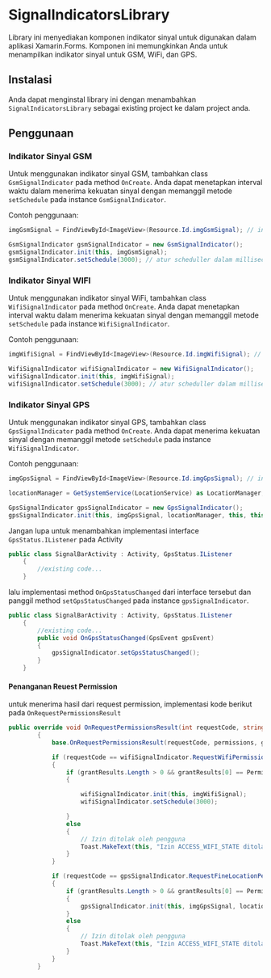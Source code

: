 # SignalIndicatorsLibrary

Library ini menyediakan komponen indikator sinyal untuk digunakan dalam aplikasi Xamarin.Forms. Komponen ini memungkinkan Anda untuk menampilkan indikator sinyal untuk GSM, WiFi, dan GPS.

## Instalasi

Anda dapat menginstal library ini dengan menambahkan `SignalIndicatorsLibrary` sebagai existing project ke dalam project anda.

## Penggunaan

### Indikator Sinyal GSM

Untuk menggunakan indikator sinyal GSM, tambahkan class `GsmSignalIndicator` pada method `OnCreate`. Anda dapat menetapkan interval waktu dalam menerima kekuatan sinyal dengan memanggil metode `setSchedule` pada instance  `GsmSignalIndicator`.

Contoh penggunaan:

```csharp
imgGsmSignal = FindViewById<ImageView>(Resource.Id.imgGsmSignal); // inisialisasi ImageView yang akan digunakan untuk menampilkan indikator sinyal GSM

GsmSignalIndicator gsmSignalIndicator = new GsmSignalIndicator();
gsmSignalIndicator.init(this, imgGsmSignal);  
gsmSignalIndicator.setSchedule(3000); // atur scheduller dalam milliseconds
```

### Indikator Sinyal WIFI

Untuk menggunakan indikator sinyal WiFi, tambahkan class `WifiSignalIndicator` pada method `OnCreate`. Anda dapat menetapkan interval waktu dalam menerima kekuatan sinyal dengan memanggil metode `setSchedule` pada instance  `WifiSignalIndicator`.

Contoh penggunaan:

```csharp
imgWifiSignal = FindViewById<ImageView>(Resource.Id.imgWifiSignal); // inisialisasi ImageView yang akan digunakan untuk menampilkan indikator sinyal WIFI

WifiSignalIndicator wifiSignalIndicator = new WifiSignalIndicator();
wifiSignalIndicator.init(this, imgWifiSignal);
wifiSignalIndicator.setSchedule(3000); // atur scheduller dalam milliseconds
```

### Indikator Sinyal GPS

Untuk menggunakan indikator sinyal GPS, tambahkan class `GpsSignalIndicator` pada method `OnCreate`. Anda dapat menerima kekuatan sinyal dengan memanggil metode `setSchedule` pada instance  `WifiSignalIndicator`.

Contoh penggunaan:

```csharp
imgGpsSignal = FindViewById<ImageView>(Resource.Id.imgGpsSignal); // inisialisasi ImageView yang akan digunakan untuk menampilkan indikator sinyal GPS

locationManager = GetSystemService(LocationService) as LocationManager; // panggil locationManager

GpsSignalIndicator gpsSignalIndicator = new GpsSignalIndicator();
gpsSignalIndicator.init(this, imgGpsSignal, locationManager, this, this);
```

Jangan lupa untuk menambahkan implementasi interface `GpsStatus.IListener` pada Activity

```csharp
public class SignalBarActivity : Activity, GpsStatus.IListener
    {
        //existing code...
    }
```

lalu implementasi method `OnGpsStatusChanged` dari interface tersebut dan panggil method `setGpsStatusChanged` pada instance `gpsSignalIndicator`.

```csharp
public class SignalBarActivity : Activity, GpsStatus.IListener
    {
        //existing code...
        public void OnGpsStatusChanged(GpsEvent gpsEvent)
        {
            gpsSignalIndicator.setGpsStatusChanged();
        }
    }
```

#### Penanganan Reuest Permission

untuk menerima hasil dari request permission, implementasi kode berikut pada `OnRequestPermissionsResult`

```csharp
public override void OnRequestPermissionsResult(int requestCode, string[] permissions, Permission[] grantResults)
        {
            base.OnRequestPermissionsResult(requestCode, permissions, grantResults);

            if (requestCode == wifiSignalIndicator.RequestWifiPermissionCode)
            {
                if (grantResults.Length > 0 && grantResults[0] == Permission.Granted)
                {

                    wifiSignalIndicator.init(this, imgWifiSignal);
                    wifiSignalIndicator.setSchedule(3000);

                }
                else
                {
                    // Izin ditolak oleh pengguna
                    Toast.MakeText(this, "Izin ACCESS_WIFI_STATE ditolak.", ToastLength.Short).Show();
                }
            }

            if (requestCode == gpsSignalIndicator.RequestFineLocationPermissionCode)
            {
                if (grantResults.Length > 0 && grantResults[0] == Permission.Granted)
                {
                    gpsSignalIndicator.init(this, imgGpsSignal, locationManager, this, this);
                }
                else
                {
                    // Izin ditolak oleh pengguna
                    Toast.MakeText(this, "Izin ACCESS_WIFI_STATE ditolak.", ToastLength.Short).Show();
                }
            }
        }
```
